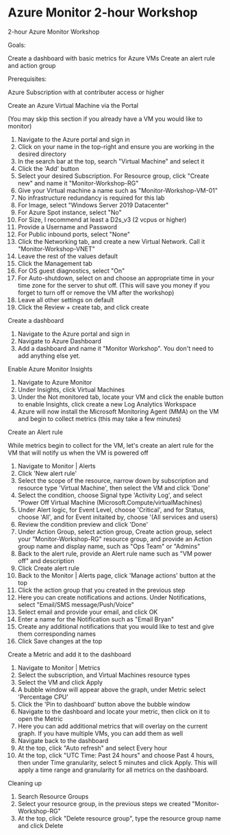# Azure Monitor 2-hour Workshop
2-hour Azure Monitor Workshop

Goals:

Create a dashboard with basic metrics for Azure VMs
Create an alert rule and action group

Prerequisites:

Azure Subscription with at contributer access or higher 


Create an Azure Virtual Machine via the Portal

(You may skip this section if you already have a VM you would like to monitor)
1. Navigate to the Azure portal and sign in
2. Click on your name in the top-right and ensure you are working in the desired directory
3. In the search bar at the top, search "Virtual Machine" and select it
4. Click the 'Add' button
5. Select your desired Subscription. For Resource group, click "Create new" and name it "Monitor-Workshop-RG"
6. Give your Virtual machine a name such as "Monitor-Workshop-VM-01"
7. No infrastructure redundancy is required for this lab
8. For Image, select "Windows Server 2019 Datacenter"
9. For Azure Spot instance, select "No"
10. For Size, I recommend at least a D2s_v3 (2 vcpus or higher)
11. Provide a Username and Password
12. For Public inbound ports, select "None"
13. Click the Networking tab, and create a new Virtual Network. Call it "Monitor-Workshop-VNET"
14. Leave the rest of the values default
15. Click the Management tab
16. For OS guest diagnostics, select "On"
17. For Auto-shutdown, select on and choose an appropriate time in your time zone for the server to shut off. (This will save you money if you forget to turn off or remove the VM after the workshop)
18. Leave all other settings on default
19. Click the Review + create tab, and click create


Create a dashboard

1. Navigate to the Azure portal and sign in
2. Navigate to Azure Dashboard
3. Add a dashboard and name it "Monitor Workshop". You don't need to add anything else yet.


Enable Azure Monitor Insights

1. Navigate to Azure Monitor
2. Under Insights, click Virtual Machines
3. Under the Not monitored tab, locate your VM and click the enable button to enable Insights, click create a new Log Analytics Workspace
4. Azure will now install the Microsoft Monitoring Agent (MMA) on the VM and begin to collect metrics (this may take a few minutes)


Create an Alert rule

While metrics begin to collect for the VM, let's create an alert rule for the VM that will notify us when the VM is powered off
1. Navigate to Monitor | Alerts
2. Click 'New alert rule'
3. Select the scope of the resource, narrow down by subscription and resource type 'Virtual Machine', then select the VM and click 'Done'
4. Select the condition, choose Signal type 'Activity Log', and select "Power Off Virtual Machine (Microsoft.Compute/virtualMachines)
5. Under Alert logic, for Event Level, choose 'Critical', and for Status, choose 'All', and for Event initaited by, choose '(All services and users)
6. Review the condition preview and click 'Done'
7. Under Action Group, select action group, Create action group, select your "Monitor-Workshop-RG" resource group, and provide an Action group name and display name, such as "Ops Team" or "Admins"
8. Back to the alert rule, provide an Alert rule name such as "VM power off" and description
9. Click Create alert rule
10. Back to the Monitor | Alerts page, click 'Manage actions' button at the top
11. Click the action group that you created in the previous step
12. Here you can create notifications and actions. Under Notifications, select "Email/SMS message/Push/Voice"
13. Select email and provide your email, and click OK
14. Enter a name for the Notification such as "Email Bryan"
15. Create any additional notifications that you would like to test and give them corresponding names
16. Click Save changes at the top


Create a Metric and add it to the dashboard

1. Navigate to Monitor | Metrics
2. Select the subscription, and Virtual Machines resource types
3. Select the VM and click Apply
4. A bubble window will appear above the graph, under Metric select 'Percentage CPU'
5. Click the 'Pin to dashboard' button above the bubble window
6. Navigate to the dashboard and locate your metric, then click on it to open the Metric
7. Here you can add additional metrics that will overlay on the current graph. If you have multiple VMs, you can add them as well
8. Navigate back to the dashboard
9. At the top, click "Auto refresh" and select Every hour
10. At the top, click "UTC Time: Past 24 hours" and choose Past 4 hours, then under Time granularity, select 5 minutes and click Apply. This will apply a time range and granularity for all metrics on the dashboard.

Cleaning up

1. Search Resource Groups
2. Select your resource group, in the previous steps we created "Monitor-Workshop-RG"
3. At the top, click "Delete resource group", type the resource group name and click Delete
